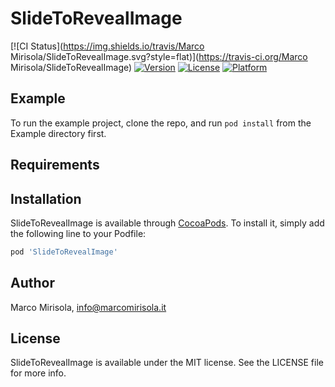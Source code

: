 # SlideToRevealImage

[![CI Status](https://img.shields.io/travis/Marco Mirisola/SlideToRevealImage.svg?style=flat)](https://travis-ci.org/Marco Mirisola/SlideToRevealImage)
[![Version](https://img.shields.io/cocoapods/v/SlideToRevealImage.svg?style=flat)](https://cocoapods.org/pods/SlideToRevealImage)
[![License](https://img.shields.io/cocoapods/l/SlideToRevealImage.svg?style=flat)](https://cocoapods.org/pods/SlideToRevealImage)
[![Platform](https://img.shields.io/cocoapods/p/SlideToRevealImage.svg?style=flat)](https://cocoapods.org/pods/SlideToRevealImage)

## Example

To run the example project, clone the repo, and run `pod install` from the Example directory first.

## Requirements

## Installation

SlideToRevealImage is available through [CocoaPods](https://cocoapods.org). To install
it, simply add the following line to your Podfile:

```ruby
pod 'SlideToRevealImage'
```

## Author

Marco Mirisola, info@marcomirisola.it

## License

SlideToRevealImage is available under the MIT license. See the LICENSE file for more info.
